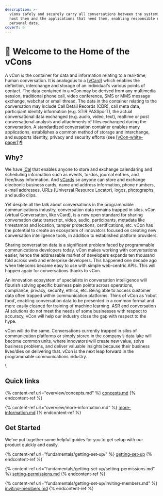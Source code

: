 ```yaml
---
description: >-
  vCons safely and securely carry all conversations between the systems that
  host them and the applications that need them, enabling responsible use of
  personal data.
coverY: 0
---
```


# 👋 Welcome to the Home of the vCons

A vCon is the container for data and information relating to a real-time, human conversation. It is analogous to a \[[vCard](https://datatracker.ietf.org/doc/html/draft-petrie-vcon#vCard)] which enables the definition, interchange and storage of an individual's various points of contact. The data contained in a vCon may be derived from any multimedia session, traditional phone call, video conference, SMS or MMS message exchange, webchat or email thread. The data in the container relating to the conversation may include Call Detail Records (CDR), call meta data, participant identity information (e.g. STIR PASSporT), the actual conversational data exchanged (e.g. audio, video, text), realtime or post conversational analysis and attachments of files exchanged during the conversation. A standardized conversation container enables many applications, establishes a common method of storage and interchange, and supports identity, privacy and security efforts (see \[[vCon-white-paper](https://datatracker.ietf.org/doc/html/draft-petrie-vcon#vCon-white-paper)])[¶](https://datatracker.ietf.org/doc/html/draft-petrie-vcon#section-abstract-1)

## Why?

We have [iCal](https://en.wikipedia.org/wiki/ICalendar) that enables anyone to store and exchange calendaring and scheduling information such as events, to-dos, journal entries, and free/busy information. And [vCards](https://en.wikipedia.org/wiki/VCard) so anyone can store and exchange electronic business cards, name and address information, phone numbers, e-mail addresses, URLs (Universal Resource Locator), logos, photographs, and audio clips.&#x20;

Yet despite all the talk about conversations in the programmable communications industry, conversation data remains trapped in silos. vCon (virtual Conversation, like vCard), is a new open standard for sharing conversation data: transcript, video, audio, participants, metadata like timestamps and location, tamper protections, certifications, etc. vCon has the potential to create an ecosystem of innovators focused on creating new conversation intelligence tools, in addition to established platform providers.

Sharing conversation data is a significant problem faced by programmable communications developers today. vCon makes working with conversations easier, hence the addressable market of developers expands ten thousand fold across web and enterprise developers. This happened one decade ago when telecoms became easy to use with simple web-centric APIs. This will happen again for conversations thanks to vCon.&#x20;

An innovation ecosystem of specialists in conversation intelligence will flourish solving specific business pain points across operations, compliance, privacy, security, ethics, etc. Being able to access customer data often trapped within communication platforms. Think of vCon as ‘robot food’, enabling conversation data to be presented in a common format and more easily cleaned for training of machine learning. ASR and conversation AI solutions do not meet the needs of some businesses with respect to accuracy, vCon will help our industry close the gap with respect to the hype.

vCon will do the same. Conversations currently trapped in silos of communication platforms or simply stored in the company’s data lake will become common units, where innovators will create new value, solve business problems, and deliver valuable insights because their business lives/dies on delivering that. vCon is the next leap forward in the programmable communications industry.

\


## Quick links

{% content-ref url="overview/concepts.md" %}
[concepts.md](overview/concepts.md)
{% endcontent-ref %}

{% content-ref url="overview/more-information.md" %}
[more-information.md](overview/more-information.md)
{% endcontent-ref %}

## Get Started

We've put together some helpful guides for you to get setup with our product quickly and easily.

{% content-ref url="fundamentals/getting-set-up/" %}
[getting-set-up](fundamentals/getting-set-up/)
{% endcontent-ref %}

{% content-ref url="fundamentals/getting-set-up/setting-permissions.md" %}
[setting-permissions.md](fundamentals/getting-set-up/setting-permissions.md)
{% endcontent-ref %}

{% content-ref url="fundamentals/getting-set-up/inviting-members.md" %}
[inviting-members.md](fundamentals/getting-set-up/inviting-members.md)
{% endcontent-ref %}
